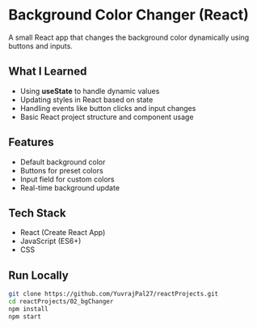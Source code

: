 # Background Color Changer (React)

A small React app that changes the background color dynamically using buttons and inputs.  

## What I Learned
- Using **useState** to handle dynamic values  
- Updating styles in React based on state  
- Handling events like button clicks and input changes  
- Basic React project structure and component usage  

## Features
- Default background color  
- Buttons for preset colors  
- Input field for custom colors  
- Real-time background update  

## Tech Stack
- React (Create React App)  
- JavaScript (ES6+)  
- CSS  

## Run Locally
```bash
git clone https://github.com/YuvrajPal27/reactProjects.git
cd reactProjects/02_bgChanger
npm install
npm start
